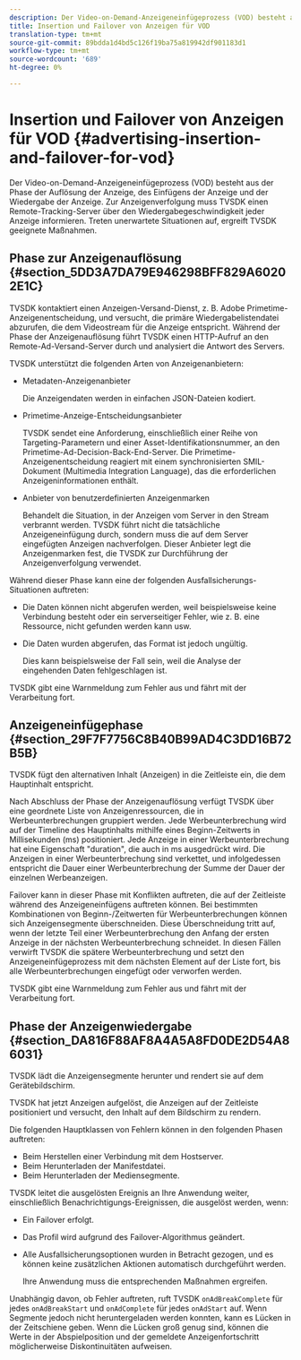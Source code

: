 ```yaml
---
description: Der Video-on-Demand-Anzeigeneinfügeprozess (VOD) besteht aus der Phase der Auflösung der Anzeige, des Einfügens der Anzeige und der Wiedergabe der Anzeige. Zur Anzeigenverfolgung muss TVSDK einen Remote-Tracking-Server über den Wiedergabegeschwindigkeit jeder Anzeige informieren. Treten unerwartete Situationen auf, ergreift TVSDK geeignete Maßnahmen.
title: Insertion und Failover von Anzeigen für VOD
translation-type: tm+mt
source-git-commit: 89bdda1d4bd5c126f19ba75a819942df901183d1
workflow-type: tm+mt
source-wordcount: '689'
ht-degree: 0%

---
```



# Insertion und Failover von Anzeigen für VOD {#advertising-insertion-and-failover-for-vod}

Der Video-on-Demand-Anzeigeneinfügeprozess (VOD) besteht aus der Phase der Auflösung der Anzeige, des Einfügens der Anzeige und der Wiedergabe der Anzeige. Zur Anzeigenverfolgung muss TVSDK einen Remote-Tracking-Server über den Wiedergabegeschwindigkeit jeder Anzeige informieren. Treten unerwartete Situationen auf, ergreift TVSDK geeignete Maßnahmen.

## Phase zur Anzeigenauflösung {#section_5DD3A7DA79E946298BFF829A60202E1C}

TVSDK kontaktiert einen Anzeigen-Versand-Dienst, z. B. Adobe Primetime-Anzeigenentscheidung, und versucht, die primäre Wiedergabelistendatei abzurufen, die dem Videostream für die Anzeige entspricht. Während der Phase der Anzeigenauflösung führt TVSDK einen HTTP-Aufruf an den Remote-Ad-Versand-Server durch und analysiert die Antwort des Servers.

TVSDK unterstützt die folgenden Arten von Anzeigenanbietern:

* Metadaten-Anzeigenanbieter

   Die Anzeigendaten werden in einfachen JSON-Dateien kodiert.
* Primetime-Anzeige-Entscheidungsanbieter

   TVSDK sendet eine Anforderung, einschließlich einer Reihe von Targeting-Parametern und einer Asset-Identifikationsnummer, an den Primetime-Ad-Decision-Back-End-Server. Die Primetime-Anzeigenentscheidung reagiert mit einem synchronisierten SMIL-Dokument (Multimedia Integration Language), das die erforderlichen Anzeigeninformationen enthält.
* Anbieter von benutzerdefinierten Anzeigenmarken

   Behandelt die Situation, in der Anzeigen vom Server in den Stream verbrannt werden. TVSDK führt nicht die tatsächliche Anzeigeneinfügung durch, sondern muss die auf dem Server eingefügten Anzeigen nachverfolgen. Dieser Anbieter legt die Anzeigenmarken fest, die TVSDK zur Durchführung der Anzeigenverfolgung verwendet.

Während dieser Phase kann eine der folgenden Ausfallsicherungs-Situationen auftreten:

* Die Daten können nicht abgerufen werden, weil beispielsweise keine Verbindung besteht oder ein serverseitiger Fehler, wie z. B. eine Ressource, nicht gefunden werden kann usw.
* Die Daten wurden abgerufen, das Format ist jedoch ungültig.

   Dies kann beispielsweise der Fall sein, weil die Analyse der eingehenden Daten fehlgeschlagen ist.

TVSDK gibt eine Warnmeldung zum Fehler aus und fährt mit der Verarbeitung fort.

## Anzeigeneinfügephase {#section_29F7F7756C8B40B99AD4C3DD16B72B5B}

TVSDK fügt den alternativen Inhalt (Anzeigen) in die Zeitleiste ein, die dem Hauptinhalt entspricht.

Nach Abschluss der Phase der Anzeigenauflösung verfügt TVSDK über eine geordnete Liste von Anzeigenressourcen, die in Werbeunterbrechungen gruppiert werden. Jede Werbeunterbrechung wird auf der Timeline des Hauptinhalts mithilfe eines Beginn-Zeitwerts in Millisekunden (ms) positioniert. Jede Anzeige in einer Werbeunterbrechung hat eine Eigenschaft &quot;duration&quot;, die auch in ms ausgedrückt wird. Die Anzeigen in einer Werbeunterbrechung sind verkettet, und infolgedessen entspricht die Dauer einer Werbeunterbrechung der Summe der Dauer der einzelnen Werbeanzeigen.

Failover kann in dieser Phase mit Konflikten auftreten, die auf der Zeitleiste während des Anzeigeneinfügens auftreten können. Bei bestimmten Kombinationen von Beginn-/Zeitwerten für Werbeunterbrechungen können sich Anzeigensegmente überschneiden. Diese Überschneidung tritt auf, wenn der letzte Teil einer Werbeunterbrechung den Anfang der ersten Anzeige in der nächsten Werbeunterbrechung schneidet. In diesen Fällen verwirft TVSDK die spätere Werbeunterbrechung und setzt den Anzeigeneinfügeprozess mit dem nächsten Element auf der Liste fort, bis alle Werbeunterbrechungen eingefügt oder verworfen werden.

TVSDK gibt eine Warnmeldung zum Fehler aus und fährt mit der Verarbeitung fort.

## Phase der Anzeigenwiedergabe {#section_DA816F88AF8A4A5A8FD0DE2D54A86031}

TVSDK lädt die Anzeigensegmente herunter und rendert sie auf dem Gerätebildschirm.

TVSDK hat jetzt Anzeigen aufgelöst, die Anzeigen auf der Zeitleiste positioniert und versucht, den Inhalt auf dem Bildschirm zu rendern.

Die folgenden Hauptklassen von Fehlern können in den folgenden Phasen auftreten:

* Beim Herstellen einer Verbindung mit dem Hostserver.
* Beim Herunterladen der Manifestdatei.
* Beim Herunterladen der Mediensegmente.

TVSDK leitet die ausgelösten Ereignis an Ihre Anwendung weiter, einschließlich Benachrichtigungs-Ereignissen, die ausgelöst werden, wenn:

* Ein Failover erfolgt.
* Das Profil wird aufgrund des Failover-Algorithmus geändert.
* Alle Ausfallsicherungsoptionen wurden in Betracht gezogen, und es können keine zusätzlichen Aktionen automatisch durchgeführt werden.

   Ihre Anwendung muss die entsprechenden Maßnahmen ergreifen.

Unabhängig davon, ob Fehler auftreten, ruft TVSDK `onAdBreakComplete` für jedes `onAdBreakStart` und `onAdComplete` für jedes `onAdStart` auf. Wenn Segmente jedoch nicht heruntergeladen werden konnten, kann es Lücken in der Zeitschiene geben. Wenn die Lücken groß genug sind, können die Werte in der Abspielposition und der gemeldete Anzeigenfortschritt möglicherweise Diskontinuitäten aufweisen.

